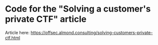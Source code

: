 # Code for the "Solving a customer's private CTF" article

Article here: https://offsec.almond.consulting/solving-customers-private-ctf.html
